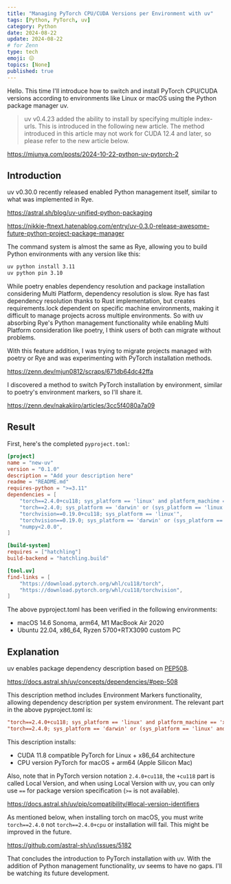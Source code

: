 ```yaml
---
title: "Managing PyTorch CPU/CUDA Versions per Environment with uv"
tags: [Python, PyTorch, uv]
category: Python
date: 2024-08-22
update: 2024-08-22
# for Zenn
type: tech
emoji: 😖
topics: [None]
published: true
---
```


Hello. This time I'll introduce how to switch and install PyTorch CPU/CUDA versions according to environments like Linux or macOS using the Python package manager uv.

> uv v0.4.23 added the ability to install by specifying multiple index-urls.
> This is introduced in the following new article.
> The method introduced in this article may not work for CUDA 12.4 and later,
> so please refer to the new article below.

<https://mjunya.com/posts/2024-10-22-python-uv-pytorch-2>

## Introduction

uv v0.30.0 recently released enabled Python management itself, similar to what was implemented in Rye.

<https://astral.sh/blog/uv-unified-python-packaging>

<https://nikkie-ftnext.hatenablog.com/entry/uv-0.3.0-release-awesome-future-python-project-package-manager>

The command system is almost the same as Rye, allowing you to build Python environments with any version like this:

```bash
uv python install 3.11
uv python pin 3.10
```

While poetry enables dependency resolution and package installation considering Multi Platform, dependency resolution is slow. Rye has fast dependency resolution thanks to Rust implementation, but creates requirements.lock dependent on specific machine environments, making it difficult to manage projects across multiple environments.
So with uv absorbing Rye's Python management functionality while enabling Multi Platform consideration like poetry, I think users of both can migrate without problems.

With this feature addition, I was trying to migrate projects managed with poetry or Rye and was experimenting with PyTorch installation methods.

<https://zenn.dev/mjun0812/scraps/671db64dc42ffa>

I discovered a method to switch PyTorch installation by environment, similar to poetry's environment markers, so I'll share it.

<https://zenn.dev/nakakiiro/articles/3cc5f4080a7a09>

## Result

First, here's the completed `pyproject.toml`:

```toml
[project]
name = "new-uv"
version = "0.1.0"
description = "Add your description here"
readme = "README.md"
requires-python = ">=3.11"
dependencies = [
    "torch==2.4.0+cu118; sys_platform == 'linux' and platform_machine == 'x86_64'",
    "torch==2.4.0; sys_platform == 'darwin' or (sys_platform == 'linux' and platform_machine == 'aarch64')",
    "torchvision==0.19.0+cu118; sys_platform == 'linux'",
    "torchvision==0.19.0; sys_platform == 'darwin' or (sys_platform == 'linux' and platform_machine == 'aarch64')",
    "numpy<2.0.0",
]

[build-system]
requires = ["hatchling"]
build-backend = "hatchling.build"

[tool.uv]
find-links = [
    "https://download.pytorch.org/whl/cu118/torch",
    "https://download.pytorch.org/whl/cu118/torchvision",
]
```

The above pyproject.toml has been verified in the following environments:

- macOS 14.6 Sonoma, arm64, M1 MacBook Air 2020
- Ubuntu 22.04, x86_64, Ryzen 5700+RTX3090 custom PC

## Explanation

uv enables package dependency description based on [PEP508](https://peps.python.org/pep-0508/).

<https://docs.astral.sh/uv/concepts/dependencies/#pep-508>

This description method includes Environment Markers functionality, allowing dependency description per system environment.
The relevant part in the above pyproject.toml is:

```toml
"torch==2.4.0+cu118; sys_platform == 'linux' and platform_machine == 'x86_64'",
"torch==2.4.0; sys_platform == 'darwin' or (sys_platform == 'linux' and platform_machine == 'aarch64')",
```

This description installs:

- CUDA 11.8 compatible PyTorch for Linux + x86_64 architecture
- CPU version PyTorch for macOS + arm64 (Apple Silicon Mac)

Also, note that in PyTorch version notation `2.4.0+cu118`, the `+cu118` part is called Local Version, and when using Local Version with uv, you can only use `==` for package version specification (`>=` is not available).

<https://docs.astral.sh/uv/pip/compatibility/#local-version-identifiers>

As mentioned below, when installing torch on macOS, you must write `torch==2.4.0` not `torch==2.4.0+cpu` or installation will fail.
This might be improved in the future.

<https://github.com/astral-sh/uv/issues/5182>

That concludes the introduction to PyTorch installation with uv. With the addition of Python management functionality, uv seems to have no gaps. I'll be watching its future development.